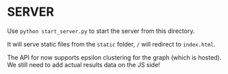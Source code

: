 # SERVER

Use `python start_server.py` to start the server from this directory.

It will serve static files from the `static` folder, `/` will redirect to `index.html`.

The API for now supports epsilon clustering for the graph (which is hosted). We still need to add actual results data on the JS side!